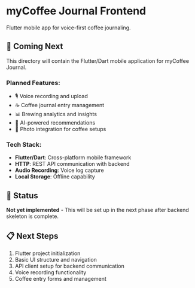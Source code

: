 # myCoffee Journal Frontend

Flutter mobile app for voice-first coffee journaling.

## 📱 Coming Next

This directory will contain the Flutter/Dart mobile application for myCoffee Journal.

### Planned Features:

- 🎙️ Voice recording and upload
- ☕ Coffee journal entry management
- 📊 Brewing analytics and insights
- 🤖 AI-powered recommendations
- 📸 Photo integration for coffee setups

### Tech Stack:

- **Flutter/Dart**: Cross-platform mobile framework
- **HTTP**: REST API communication with backend
- **Audio Recording**: Voice log capture
- **Local Storage**: Offline capability

## 🚧 Status

**Not yet implemented** - This will be set up in the next phase after backend skeleton is complete.

## 📋 Next Steps

1. Flutter project initialization
2. Basic UI structure and navigation
3. API client setup for backend communication
4. Voice recording functionality
5. Coffee entry forms and management
